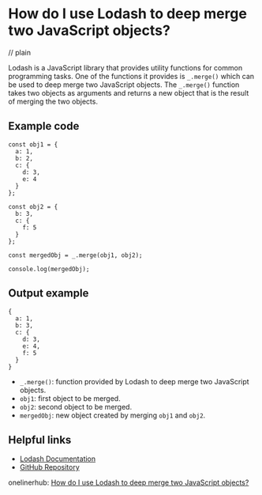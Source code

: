 # How do I use Lodash to deep merge two JavaScript objects?
// plain

Lodash is a JavaScript library that provides utility functions for common programming tasks. One of the functions it provides is `_.merge()` which can be used to deep merge two JavaScript objects. The `_.merge()` function takes two objects as arguments and returns a new object that is the result of merging the two objects.

## Example code

```
const obj1 = {
  a: 1,
  b: 2,
  c: {
    d: 3,
    e: 4
  }
};

const obj2 = {
  b: 3,
  c: {
    f: 5
  }
};

const mergedObj = _.merge(obj1, obj2);

console.log(mergedObj);
```

## Output example

```
{
  a: 1,
  b: 3,
  c: {
    d: 3,
    e: 4,
    f: 5
  }
}
```

- `_.merge()`: function provided by Lodash to deep merge two JavaScript objects.
- `obj1`: first object to be merged.
- `obj2`: second object to be merged.
- `mergedObj`: new object created by merging `obj1` and `obj2`.

## Helpful links
- [Lodash Documentation](https://lodash.com/docs/)
- [GitHub Repository](https://github.com/lodash/lodash)

onelinerhub: [How do I use Lodash to deep merge two JavaScript objects?](https://onelinerhub.com/javascript-lodash/how-do-i-use-lodash-to-deep-merge-two-javascript-objects)